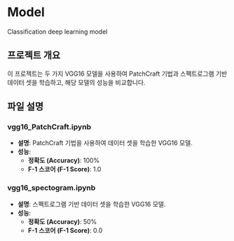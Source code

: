 # Model
Classification deep learning model

## 프로젝트 개요
이 프로젝트는 두 가지 VGG16 모델을 사용하여 PatchCraft 기법과 스펙트로그램 기반 데이터 셋을 학습하고, 해당 모델의 성능을 비교합니다.

## 파일 설명
### vgg16_PatchCraft.ipynb
- **설명**: PatchCraft 기법을 사용하여 데이터 셋을 학습한 VGG16 모델.
- **성능**:
  - **정확도 (Accuracy)**: 100%
  - **F-1 스코어 (F-1 Score)**: 1.0

### vgg16_spectogram.ipynb
- **설명**: 스펙트로그램 기반 데이터 셋을 학습한 VGG16 모델.
- **성능**:
  - **정확도 (Accuracy)**: 50%
  - **F-1 스코어 (F-1 Score)**: 0.0
